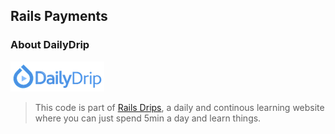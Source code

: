 ## Rails Payments


### About DailyDrip
![DailyDrip](dailydrip.png)
>This code is part of [Rails
>Drips](https://www.dailydrip.com/topics/rails/), a daily and continous
>learning website where you can just spend 5min a day and learn things.
